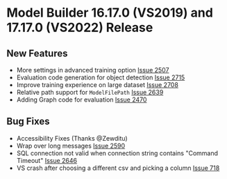 # Model Builder 16.17.0 (VS2019) and 17.17.0 (VS2022) Release

## New Features
- More settings in advanced training option [Issue 2507](https://github.com/dotnet/machinelearning-modelbuilder/issues/2507)
- Evaluation code generation for object detection [Issue 2715](https://github.com/dotnet/machinelearning-modelbuilder/issues/2715)
- Improve training experience on large dataset [Issue 2708](https://github.com/dotnet/machinelearning-modelbuilder/issues/2708)
- Relative path support for `ModelFilePath` [Issue 2639](https://github.com/dotnet/machinelearning-modelbuilder/issues/2639)
- Adding Graph code for evaluation [Issue 2470](https://github.com/dotnet/machinelearning-modelbuilder/issues/2470)

## Bug Fixes
- Accessibility Fixes (Thanks @Zewditu)
- Wrap over long messages [Issue 2590](https://github.com/dotnet/machinelearning-modelbuilder/issues/2590)
- SQL connection not valid when connection string contains "Command Timeout" [Issue 2646](https://github.com/dotnet/machinelearning-modelbuilder/issues/2646)
- VS crash after choosing a different csv and picking a column [Issue 718](https://github.com/dotnet/machinelearning-modelbuilder/issues/2718)

